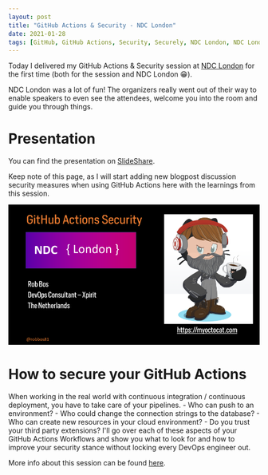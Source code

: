 ```yaml
---
layout: post
title: "GitHub Actions & Security - NDC London"
date: 2021-01-28
tags: [GitHub, GitHub Actions, Security, Securely, NDC London, NDC London 2021, NDC London Session]
---
```


Today I delivered my GitHub Actions & Security session at [NDC London](https://ndc-london.com/agenda/how-to-secure-your-github-actions-0vd4/0gnrspzjdmb) for the first time (both for the session and NDC London 😁).

NDC London was a lot of fun! The organizers really went out of their way to enable speakers to even see the attendees, welcome you into the room and guide you through things.

# Presentation
You can find the presentation on [SlideShare](https://www.slideshare.net/RobBos10/github-actions-security).

Keep note of this page, as I will start adding new blogpost discussion security measures when using GitHub Actions here with the learnings from this session.

![SlideShare image of the presentation](/images/2021/20210128/20210128_01_SlideShare.png)

# How to secure your GitHub Actions

When working in the real world with continuous integration / continuous deployment, you have to take care of your pipelines. - Who can push to an environment? - Who could change the connection strings to the database? - Who can create new resources in your cloud environment? - Do you trust your third party extensions? I'll go over each of these aspects of your GitHub Actions Workflows and show you what to look for and how to improve your security stance without locking every DevOps engineer out.

More info about this session can be found [here](https://sessionize.com/s/RobBos/how_to_secure_your_github_actions/36976).
